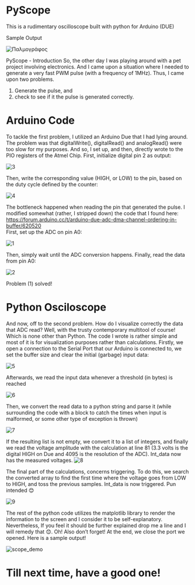 # PyScope
This is a rudimentary oscilloscope built with python for Arduino (DUE)

Sample Output


![Παλμογράφος](https://user-images.githubusercontent.com/56920806/165308068-2d1d19a3-3057-49af-8ddb-01bc1efa9bbf.png)

PyScope - Introduction
So, the other day I was playing around with a pet project involving electronics. And I came upon a situation where I needed to generate a very fast PWM pulse (with a frequency of 1MHz).
Thus, I came upon two problems.
1.	Generate the pulse, and
2.	check to see if it the pulse is generated correctly.

# Arduino Code

To tackle the first problem, I utilized an Arduino Due that I had lying around. The problem was that digitalWrite(), digitalRead() and analogRead() were too slow for my purposes. And so, I set up, and then, directly wrote to the PIO registers of the Atmel Chip.
First, initialize digital pin 2 as output:

 ![3](https://user-images.githubusercontent.com/56920806/167269602-18969c61-f80d-4f48-8f1f-2d95f6594383.png)

Then, write the corresponding value (HIGH, or LOW) to the pin, based on the duty cycle defined by the <cnt > counter:
 
 ![4](https://user-images.githubusercontent.com/56920806/167269606-dd1a2ade-0f16-4c9e-b4a5-8a1d003faa9e.png)

The bottleneck happened when reading the pin that generated the pulse. I modified somewhat (rather, I stripped down) the code that I found here:
https://forum.arduino.cc/t/arduino-due-adc-dma-channel-ordering-in-buffer/620520   
First, set up the ADC on pin A0:
 
 ![1](https://user-images.githubusercontent.com/56920806/167269596-9d86f326-c991-438b-8828-97d59e159b78.png)
 

Then, simply wait until the ADC conversion happens. Finally, read the data from pin A0:
 
![2](https://user-images.githubusercontent.com/56920806/167269600-a2a1d68d-89e2-40e1-956f-8a2b8b82cc65.png)
 
Problem (1) solved!
 
# Python Osciloscope
 
And now, off to the second problem. How do I visualize correctly the data that ADC read? Well, with the trusty contemporary multitool of course! Which is none other than Python.
The code I wrote is rather simple and most of it is for visualization purposes rather than calculations.
Firstly, we open a connection to the Serial Port that our Arduino is connected to, we set the buffer size and clear the initial (garbage) input data:
 
 ![5](https://user-images.githubusercontent.com/56920806/167269613-6f462956-65c1-4a44-a88d-beb96250acff.png)

Afterwards, we read the input data whenever a threshold (in bytes) is reached 
 
  ![6](https://user-images.githubusercontent.com/56920806/167269616-3ee3e40b-28ba-412f-9219-cd41b31a6bcf.png)
 
Then, we convert the read data to a python string and parse it (while surrounding the code with a <try> block to catch the times when input is malformed, or some other type of exception is thrown)

 ![7](https://user-images.githubusercontent.com/56920806/167269624-3783dedc-ae9d-47ed-be2b-dd0acc38ce16.png)
 
If the resulting list is not empty, we convert it to a list of integers, and finally we read the voltage amplitude with the calculation at line 81 (3.3 volts is the digital HIGH on Due and 4095 is the resolution of the ADC). Int_data now has the measured voltages. 
 ![8](https://user-images.githubusercontent.com/56920806/167269629-72d76aec-ad65-4564-9835-18e15d03a10c.png)

The final part of the calculations, concerns triggering. To do this, we search the converted array to find the first time where the voltage goes from LOW to HIGH, and toss the previous samples.
Int_data is now triggered. Pun intended 😊

![9](https://user-images.githubusercontent.com/56920806/167269787-e0e87991-037a-45de-8922-5ed27169f389.png)

The rest of the python code utilizes the matplotlib library to render the information to the screen and I consider it to be self-explanatory. Nevertheless, If you feel it should be further explained drop me  a line and I will remedy that 😊.
Oh! Also don’t forget! At the end, we close the port we opened.
Here is a sample output!
 
 ![scope_demo](https://user-images.githubusercontent.com/56920806/167269790-a3521bcc-75bc-4802-9ed5-b66e9f8ad285.png)

# Till next time, have a good one!

